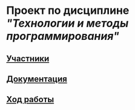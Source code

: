 # Проект по дисциплине *"Технологии и методы программирования"*

## [Участники]()
## [Документация]()
## [Ход работы]()